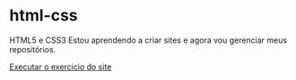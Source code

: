 # html-css
 HTML5 e CSS3
Estou aprendendo a criar sites e agora vou gerenciar meus repositórios.

<a href="https://mariliasantoz.github.io/html-css/exercicios/DESAFIOS%20CAP10/10%20site%20completo/android.html" target="_blank" rel="external">Executar o exercicio do site<a>